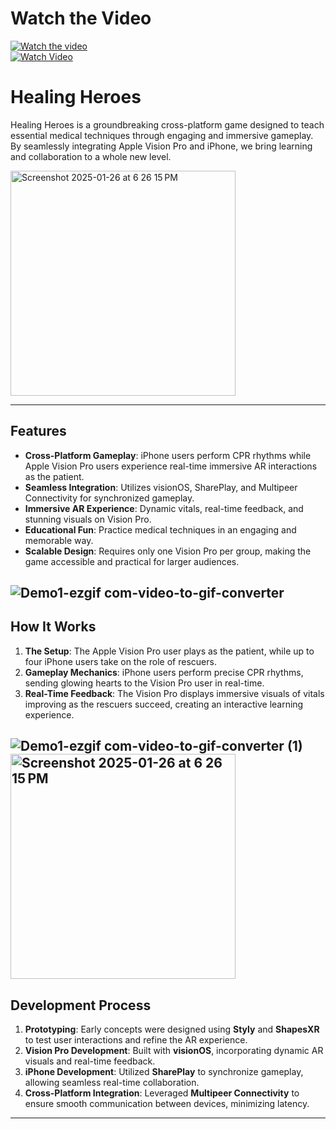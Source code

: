 # Watch the Video

[![Watch the video](https://img.youtube.com/vi/2pmWjs3NbPg/0.jpg)](https://www.youtube.com/watch?v=2pmWjs3NbPg)  
[![Watch Video](https://img.shields.io/badge/YouTube-Watch-red?logo=youtube&style=for-the-badge)](https://www.youtube.com/watch?v=2pmWjs3NbPg)

# Healing Heroes

Healing Heroes is a groundbreaking cross-platform game designed to teach essential medical techniques through engaging and immersive gameplay. By seamlessly integrating Apple Vision Pro and iPhone, we bring learning and collaboration to a whole new level.

<img width="360" alt="Screenshot 2025-01-26 at 6 26 15 PM" src="https://github.com/user-attachments/assets/466d8f68-9f74-40e9-af14-3e117e4c2451" />

---

## Features

- **Cross-Platform Gameplay**: iPhone users perform CPR rhythms while Apple Vision Pro users experience real-time immersive AR interactions as the patient.
- **Seamless Integration**: Utilizes visionOS, SharePlay, and Multipeer Connectivity for synchronized gameplay.
- **Immersive AR Experience**: Dynamic vitals, real-time feedback, and stunning visuals on Vision Pro.
- **Educational Fun**: Practice medical techniques in an engaging and memorable way.
- **Scalable Design**: Requires only one Vision Pro per group, making the game accessible and practical for larger audiences.
  
![Demo1-ezgif com-video-to-gif-converter](https://github.com/user-attachments/assets/a0bd5e30-d960-4292-9ecb-80ac625c49bf)
---

## How It Works

1. **The Setup**: The Apple Vision Pro user plays as the patient, while up to four iPhone users take on the role of rescuers.
2. **Gameplay Mechanics**: iPhone users perform precise CPR rhythms, sending glowing hearts to the Vision Pro user in real-time.
3. **Real-Time Feedback**: The Vision Pro displays immersive visuals of vitals improving as the rescuers succeed, creating an interactive learning experience.

![Demo1-ezgif com-video-to-gif-converter (1)](https://github.com/user-attachments/assets/4315a6db-9acd-4ce1-8291-bba2809debbd)
<img width="360" alt="Screenshot 2025-01-26 at 6 26 15 PM" src="https://github.com/user-attachments/assets/830cd7ac-0980-47c7-bfaa-b72a2e462d8b" />
---

## Development Process

1. **Prototyping**: Early concepts were designed using **Styly** and **ShapesXR** to test user interactions and refine the AR experience.
2. **Vision Pro Development**: Built with **visionOS**, incorporating dynamic AR visuals and real-time feedback.
3. **iPhone Development**: Utilized **SharePlay** to synchronize gameplay, allowing seamless real-time collaboration.
4. **Cross-Platform Integration**: Leveraged **Multipeer Connectivity** to ensure smooth communication between devices, minimizing latency.
---
